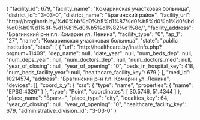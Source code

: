 {
    "facility_id": 679,
    "facility_name": "Комаринская участковая больница",
    "district_id": "3-03-0",
    "district_name": "Брагинский район",
    "facility_url": "http:\/\/bragincrb.by\/%d0%bb%d0%b5%d1%87%d0%b5%d0%b1%d0%bd%d0%b0%d1%8f-%d1%81%d0%b5%d1%82%d1%8c\/",
    "facility_address": "Брагинский р-н г.п. Комарин ул. Ленина",
    "facility_type": "0",
    "ap_1": "27",
    "name": "Комаринская участковая больница",
    "state": "public institution",
    "stats": [
        {
            "url": "http:\/\/healthcare.by\/instinfo.php?orgnum=11409",
            "dep_name": null,
            "date_year": null,
            "num_beds_dep": null,
            "num_deps_year": null,
            "num_doctors_dep": null,
            "num_doctors_med": null,
            "year_of_closing": null,
            "year_of_opening": "0",
            "beds_in_hospital_key": 418,
            "num_beds_facility_year": null,
            "healthcare_facility_key": 679
        }
    ],
    "med_id": 10214574,
    "address": "Брагинский р-н г.п. Комарин ул. Ленина",
    "devices": [],
    "coord_x_y": {
        "crs": {
            "type": "name",
            "properties": {
                "name": "EPSG:4326"
            }
        },
        "type": "Point",
        "coordinates": [
            30.5746,
            51.4344
        ]
    },
    "place_name": "Брагин",
    "place_type": "city",
    "localties_key": 64,
    "year_of_closing": null,
    "year_of_opening": "0",
    "healthcare_facility_key": 679,
    "administrative_division_id": "3-03-0"
}